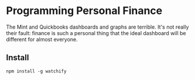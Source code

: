 Programming Personal Finance
===

The Mint and Quickbooks dashboards and graphs are terrible. It's not really their fault: finance is such a personal thing that the ideal dashboard will be different for almost everyone.

Install
---

    npm install -g watchify
    
